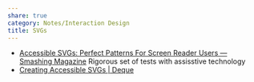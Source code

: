 ```yaml
---
share: true
category: Notes/Interaction Design
title: SVGs
---
```


- [Accessible SVGs: Perfect Patterns For Screen Reader Users — Smashing Magazine](https://www.smashingmagazine.com/2021/05/accessible-svg-patterns-comparison/)
	Rigorous set of tests with assisstive technology
- [Creating Accessible SVGs | Deque](https://www.deque.com/blog/creating-accessible-svgs/)
